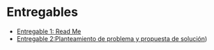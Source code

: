 # **Entregables**

- [Entregable 1: Read Me](https://github.com/GloriaAtencio/ISBIO_2024_G1/blob/main/README.md)
- [Entregable 2:Planteamiento de problema y propuesta de solución](https://github.com/GloriaAtencio/ISBIO_2024_G1/blob/main/Entregables/Entregable%202.md))

